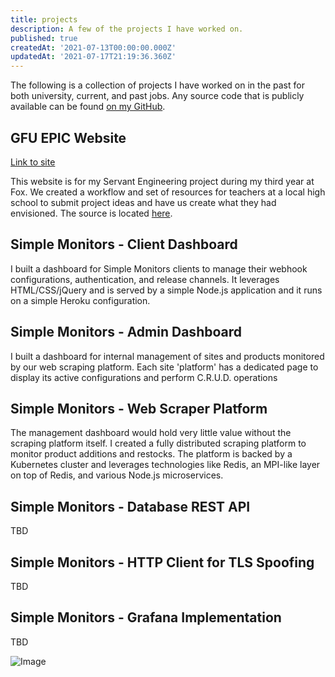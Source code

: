 ```yaml
---
title: projects
description: A few of the projects I have worked on.
published: true
createdAt: '2021-07-13T00:00:00.000Z'
updatedAt: '2021-07-17T21:19:36.360Z'
---
```


The following is a collection of projects I have worked on in the past for both university, current, and past jobs. Any source code that is publicly available can be found [on my GitHub](https://github.com/greatgitsby).

## GFU EPIC Website

[Link to site](https://gfuprojects.com)

This website is for my Servant Engineering project during my third year at Fox. We created a workflow and set of resources for teachers at a local high school to submit project ideas and have us create what they had envisioned. The source is located [here](https://github.com/greatgitsby/gfu-project-site).

## Simple Monitors - Client Dashboard

I built a dashboard for Simple Monitors clients to manage their webhook configurations, authentication, and release channels. It leverages HTML/CSS/jQuery and is served by a simple Node.js application and it runs on a simple Heroku configuration. 

## Simple Monitors - Admin Dashboard

I built a dashboard for internal management of sites and products monitored by our web scraping platform. Each site 'platform' has a dedicated page to display its active configurations and perform C.R.U.D. operations 

## Simple Monitors - Web Scraper Platform 

The management dashboard would hold very little value without the scraping platform itself. I created a fully distributed scraping platform to monitor product additions and restocks. The platform is backed by a Kubernetes cluster and leverages technologies like Redis, an MPI-like layer on top of Redis, and various Node.js microservices. 

## Simple Monitors - Database REST API

TBD

## Simple Monitors - HTTP Client for TLS Spoofing

TBD

## Simple Monitors - Grafana Implementation

TBD

![Image](img/graph.png)
